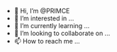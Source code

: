 
- 👋 Hi, I’m @PRIMCE
- 👀 I’m interested in ...
- 🌱 I’m currently learning ...
- 💞️ I’m looking to collaborate on ...
- 📫 How to reach me ...

<!---
PRIMCE/PRIMCE is a ✨ special ✨ repository because its `README.md` (this file) appears on your GitHub profile.
You can click the Preview link to take a look at your changes.
--->
